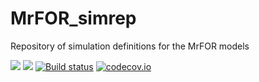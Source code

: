 # MrFOR_simrep
Repository of simulation definitions for the MrFOR models


[![](https://img.shields.io/badge/docs-stable-blue.svg)](https://ecoformod.github.io/MrFOR_simrep.jl/stable)
[![](https://img.shields.io/badge/docs-dev-blue.svg)](https://ecoformod.github.io/MrFOR_simrep.jl//dev)
[![Build status](https://github.com/ecoformod/MrFOR_simrep.jl/workflows/CI/badge.svg)](https://github.com/ecoformod/MrFOR_simrep.jl/actions)
[![codecov.io](http://codecov.io/github/ecoformod/MrFOR_simrep.jl/coverage.svg?branch=main)](http://codecov.io/github/ecoformod/MrFOR_simrep.jl?branch=main)



